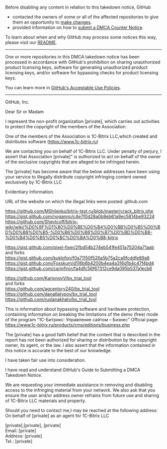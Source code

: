 Before disabling any content in relation to this takedown notice, GitHub
- contacted the owners of some or all of the affected repositories to give them an opportunity to [make changes](https://docs.github.com/en/github/site-policy/dmca-takedown-policy#a-how-does-this-actually-work).
- provided information on how to [submit a DMCA Counter Notice](https://docs.github.com/en/articles/guide-to-submitting-a-dmca-counter-notice).

To learn about when and why GitHub may process some notices this way, please visit our [README](https://github.com/github/dmca/blob/master/README.md#anatomy-of-a-takedown-notice).

---

One or more repositories in this DMCA takedown notice has been processed in accordance with GitHub's prohibition on sharing unauthorized product licensing keys, software for generating unauthorized product licensing keys, and/or software for bypassing checks for product licensing keys.

You can learn more in [GitHub's Acceptable Use Policies](https://docs.github.com/en/github/site-policy/github-acceptable-use-policies).

---

GitHub, Inc.

Dear Sir or Madam

I represent the non-profit organization [private], which carries out activities to protect
the copyright of the members of the Association.

One of the members of the Association is 1C-Bitrix LLC,which created and
distributes software  (https://www.1c-bitrix.ru)

We are contacting you on behalf of 1C-Bitrix LLC.
Under penalty of perjury, I assert that Association [private]" is
authorized to act on behalf of the owner of the exclusive copyrights
that are alleged to be infringed herein.

The [private] has become aware that the below addresses
have been using your service to illegally distribute copyright
infringing content owned exclusively by 1C-Bitrix LLC

Evidentiary Information.

URL of the website on which the illegal links were posted: github.com

https://github.com/MShilenko/bitrix-test.ru/blob/master/crack_bitrix.php  
https://gist.github.com/noganno/c4e7f0d28a0b8eb61a9ec5814be93224  
https://github.com/Shevtcoff/bitrix-wiki/wiki/%D0%9F%D1%80%D0%BE%D0%B4%D0%BB%D0%B5%D0%BD%D0%B8%D0%B5-%D0%B6%D0%B8%D0%B7%D0%BD%D0%B8-%D0%B4%D0%B5%D0%BC%D0%BA%D0%B8-bitrix

https://gist.github.com/pixel-fixer/2fbd54b274eb541fe451a75204a71aab  
and forks  
https://gist.github.com/kuklofon/f0a71150f526a5b75a2ca9fcddfe89a8  
https://gist.github.com/Foxskum/d116b6b4200b4ea4a316d1b4c47f4bd4  
https://gist.github.com/carinfinin/fa4dfc56f67312ce9da095b537a1ecb6

https://github.com/KarionovV/bx_trial_tool  
and forks  
https://github.com/agcentory240/bx_trial_tool  
https://github.com/danatlatypov/bx_trial_tool  
https://github.com/ruslanakhatv/bx_trial_tool  

This is information about bypassing software and hardware protection,
containing information on breaking the limitations of the demo (free)
mode of the program     "1С-Битрикс: Управление сайтом – Бизнес"
Official page: https://www.1c-bitrix.ru/products/cms/editions/business.php

The [private] has a good faith belief that the content
that is described in the report has not been authorized for sharing or
distribution by the copyright owner, its agent, or the law. I also
assert that the information contained in this notice is accurate to the
best of our knowledge.

I have taken fair use into consideration.

I have read and understand GitHub's Guide to Submitting a DMCA Takedown
Notice.

We are requesting your immediate assistance in removing and disabling
access to the infringing material from your network. We also ask that
you ensure the user and/or address owner refrains from future use and
sharing of 1C-Bitrix LLC materials and property.

Should you need to contact me,I may be reached at the following address:
On behalf of [private] as an agent for 1C-Bitrix LLC

[private],[private], [private]  
Email: [private]  
Address: [private]  
Tel.: [private]  
